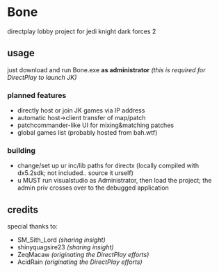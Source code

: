 # Bone
directplay lobby project for jedi knight dark forces 2

## usage
just download and run Bone.exe **as administrator** _(this is required for DirectPlay to launch JK)_

### planned features
- directly host or join JK games via IP address
- automatic host->client transfer of map/patch
- patchcommander-like UI for mixing&matching patches
- global games list (probably hosted from bah.wtf)


### building
- change/set up ur inc/lib paths for directx (locally compiled with dx5.2sdk; not included.. source it urself)
- u MUST run visualstudio as Administrator,  then load the project;  the admin priv crosses over to the debugged application


## credits
special thanks to:
- SM_Sith_Lord _(sharing insight)_
- shinyquagsire23 _(sharing insight)_
- ZeqMacaw _(originating the DirectPlay efforts)_
- AcidRain _(originating the DirectPlay efforts)_